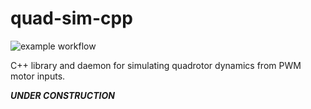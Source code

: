 # quad-sim-cpp

![example workflow](https://github.com/goromal/quad-sim-cpp/actions/workflows/test.yml/badge.svg)

C++ library and daemon for simulating quadrotor dynamics from PWM motor inputs.

***UNDER CONSTRUCTION***